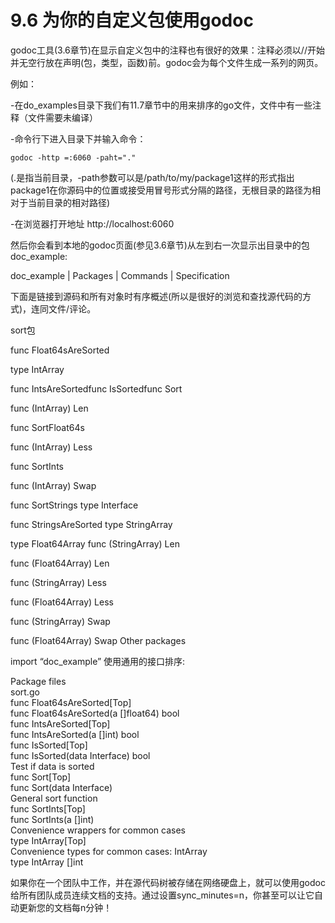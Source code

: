 #	9.6 为你的自定义包使用godoc
godoc工具(3.6章节)在显示自定义包中的注释也有很好的效果：注释必须以//开始并无空行放在声明(包，类型，函数)前。godoc会为每个文件生成一系列的网页。

例如：

-在do_examples目录下我们有11.7章节中的用来排序的go文件，文件中有一些注释（文件需要未编译）

-命令行下进入目录下并输入命令：
	
	godoc -http =:6060 -paht="."

(.是指当前目录，-path参数可以是/path/to/my/package1这样的形式指出package1在你源码中的位置或接受用冒号形式分隔的路径，无根目录的路径为相对于当前目录的相对路径)

-在浏览器打开地址 http://localhost:6060

然后你会看到本地的godoc页面(参见3.6章节)从左到右一次显示出目录中的包
doc_example:

doc_example | Packages | Commands | Specification

下面是链接到源码和所有对象时有序概述(所以是很好的浏览和查找源代码的方式)，连同文件/评论。

sort包

func Float64sAreSorted 	

type IntArrayfunc IntsAreSortedfunc IsSortedfunc Sort 
func (IntArray) Lenfunc SortFloat64s 
func (IntArray) Lessfunc SortInts func (IntArray) Swapfunc SortStrings type Interfacefunc StringsAreSorted type StringArraytype Float64Array func (StringArray) Lenfunc (Float64Array) Len 
func (StringArray) Lessfunc (Float64Array) Less 
func (StringArray) Swap
func (Float64Array) Swap Other packagesimport “doc_example”使用通用的接口排序:
Package files  sort.go  func Float64sAreSorted[Top]  func Float64sAreSorted(a []float64) bool  func IntsAreSorted[Top]  func IntsAreSorted(a []int) bool  func IsSorted[Top]  func IsSorted(data Interface) bool  Test if data is sorted  func Sort[Top]  func Sort(data Interface)  General sort function  func SortInts[Top]  func SortInts(a []int)  Convenience wrappers for common cases  type IntArray[Top]  Convenience types for common cases: IntArray  type IntArray []int  
如果你在一个团队中工作，并在源代码树被存储在网络硬盘上，就可以使用godoc给所有团队成员连续文档的支持。通过设置sync_minutes=n，你甚至可以让它自动更新您的文档每n分钟！